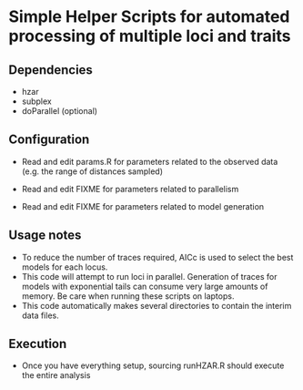 # Simple Helper Scripts for automated processing of multiple loci and traits

## Dependencies

- hzar
- subplex
- doParallel (optional)

## Configuration

- Read and edit params.R for parameters related to the observed data 
(e.g. the range of distances sampled)

- Read and edit FIXME for parameters related to parallelism

- Read and edit FIXME for parameters related to model generation

## Usage notes

- To reduce the number of traces required, AICc is used to select the best models for each locus.
- This code will attempt to run loci in parallel.  Generation of traces for models with exponential tails can consume very large amounts of memory.  Be care when running these scripts on laptops.
- This code automatically makes several directories to contain the interim data files.  

## Execution

- Once you have everything setup, sourcing runHZAR.R should execute the entire analysis
